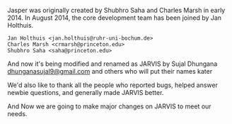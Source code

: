 Jasper was originally created by Shubhro Saha and Charles Marsh in early 2014.
In August 2014, the core development team has been joined by Jan Holthuis.

    Jan Holthuis <jan.holthuis@ruhr-uni-bochum.de>
    Charles Marsh <crmarsh@princeton.edu>
    Shubhro Saha <saha@princeton.edu>

And now it's being modified and renamed as JARVIS by 
    Sujal Dhungana <dhunganasujal9@gmail.com>
    and others who will put their names kater 


We'd also like to thank all the people who reported bugs, helped
answer newbie questions, and generally made JARVIS better.

And Now we are going to make major changes on JARVIS to meet our needs.
